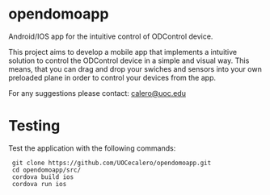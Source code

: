 opendomoapp
===========

Android/IOS app for the intuitive control of ODControl device.

This project aims to develop a mobile app that implements a intuitive solution to control the ODControl device in a simple and visual way. This means, that you can drag and drop your swiches and sensors into your own preloaded plane in order to control your devices from the app.

For any suggestions please contact: calero@uoc.edu

Testing
====== 

Test the application with the following commands:
    
     git clone https://github.com/UOCecalero/opendomoapp.git
     cd opendomoapp/src/
     cordova build ios
     cordova run ios
  
  
